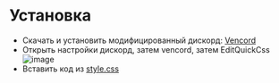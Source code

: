 # Установка

* Скачать и установить модифицированный дискорд: [Vencord](https://vencord.dev/download/)
* Открыть настройки дискорд, затем vencord, затем EditQuickCss
![image](https://github.com/user-attachments/assets/5f06c911-4745-48c8-9424-5aa40a46f288)
* Вставить код из [style.css](style.css)
